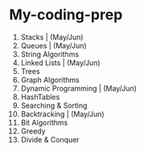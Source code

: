 # My-coding-prep
 1.  Stacks                 |  (May/Jun)
 2.  Queues                 |  (May/Jun)
 3.  String Algorithms      
 4.  Linked Lists           |  (May/Jun)
 5.  Trees                  
 6.  Graph Algorithms       
 7.  Dynamic Programming    |  (May/Jun)
 8.  HashTables 
 9.  Searching & Sorting   
 10. Backtracking           |  (May/Jun)
 11. Bit Algorithms 
 12. Greedy
 13. Divide & Conquer
